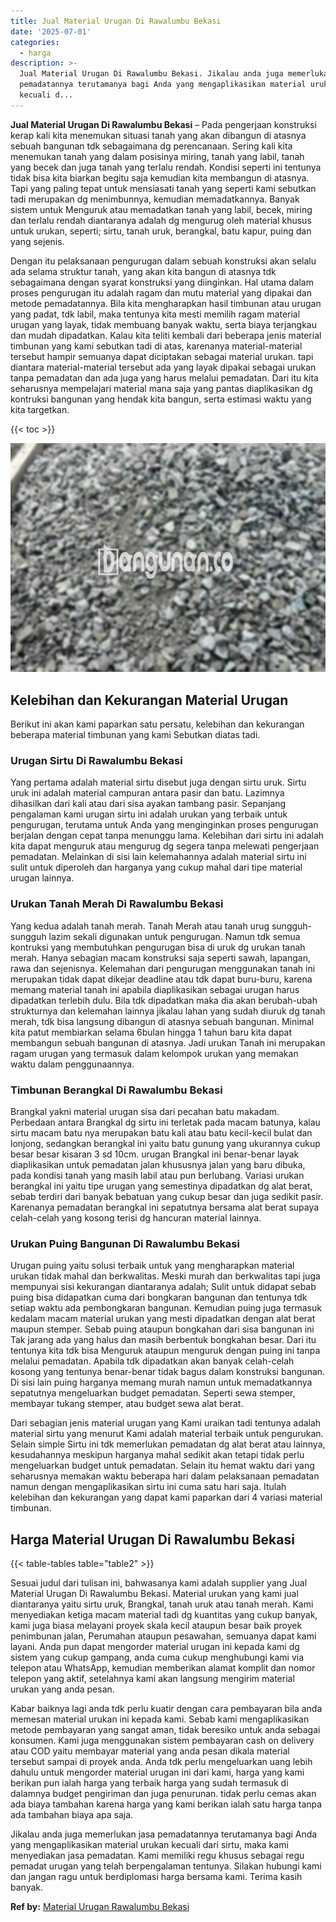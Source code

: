 ```yaml
---
title: Jual Material Urugan Di Rawalumbu Bekasi
date: '2025-07-01'
categories:
  - harga
description: >-
  Jual Material Urugan Di Rawalumbu Bekasi. Jikalau anda juga memerlukan jasa
  pemadatannya terutamanya bagi Anda yang mengaplikasikan material urukan
  kecuali d...
---
```


**Jual Material Urugan Di Rawalumbu Bekasi** – Pada pengerjaan konstruksi kerap kali kita menemukan situasi tanah yang akan dibangun di atasnya sebuah bangunan tdk sebagaimana dg perencanaan. Sering kali kita menemukan tanah yang dalam posisinya miring, tanah yang labil, tanah yang becek dan juga tanah yang terlalu rendah. Kondisi seperti ini tentunya tidak bisa kita biarkan begitu saja kemudian kita membangun di atasnya. Tapi yang paling tepat untuk mensiasati tanah yang seperti kami sebutkan tadi merupakan dg menimbunnya, kemudian memadatkannya. Banyak sistem untuk Menguruk atau memadatkan tanah yang labil, becek, miring dan terlalu rendah diantaranya adalah dg mengurug oleh material khusus untuk urukan, seperti; sirtu, tanah uruk, berangkal, batu kapur, puing dan yang sejenis.

Dengan itu pelaksanaan pengurugan dalam sebuah konstruksi akan selalu ada selama struktur tanah, yang akan kita bangun di atasnya tdk sebagaimana dengan syarat konstruksi yang diinginkan. Hal utama dalam proses pengurugan itu adalah ragam dan mutu material yang dipakai dan metode pemadatannya. Bila kita mengharapkan hasil timbunan atau urugan yang padat, tdk labil, maka tentunya kita mesti memilih ragam material urugan yang layak, tidak membuang banyak waktu, serta biaya terjangkau dan mudah dipadatkan. Kalau kita teliti kembali dari beberapa jenis material timbunan yang kami sebutkan tadi di atas, karenanya material-material tersebut hampir semuanya dapat diciptakan sebagai material urukan. tapi diantara material-material tersebut ada yang layak dipakai sebagai urukan tanpa pemadatan dan ada juga yang harus melalui pemadatan. Dari itu kita seharusnya mempelajari material mana saja yang pantas diaplikasikan dg kontruksi bangunan yang hendak kita bangun, serta estimasi waktu yang kita targetkan.

{{< toc >}}

![Jual Material Urugan Di Rawalumbu Bekasi](/images/jual-urugan-29.png)

## Kelebihan dan Kekurangan Material Urugan

Berikut ini akan kami paparkan satu persatu, kelebihan dan kekurangan beberapa material timbunan yang kami Sebutkan diatas tadi.

### Urugan Sirtu Di Rawalumbu Bekasi

Yang pertama adalah material sirtu disebut juga dengan sirtu uruk. Sirtu uruk ini adalah material campuran antara pasir dan batu. Lazimnya dihasilkan dari kali atau dari sisa ayakan tambang pasir. Sepanjang pengalaman kami urugan sirtu ini adalah urukan yang terbaik untuk pengurugan, terutama untuk Anda yang menginginkan proses pengurugan berjalan dengan cepat tanpa menunggu lama. Kelebihan dari sirtu ini adalah kita dapat menguruk atau mengurug dg segera tanpa melewati pengerjaan pemadatan. Melainkan di sisi lain kelemahannya adalah material sirtu ini sulit untuk diperoleh dan harganya yang cukup mahal dari tipe material urugan lainnya.

### Urukan Tanah Merah Di Rawalumbu Bekasi

Yang kedua adalah tanah merah. Tanah Merah atau tanah urug sungguh-sungguh lazim sekali digunakan untuk pengurugan. Namun tdk semua kontruksi yang membutuhkan pengurugan bisa di uruk dg urukan tanah merah. Hanya sebagian macam konstruksi saja seperti sawah, lapangan, rawa dan sejenisnya. Kelemahan dari pengurugan menggunakan tanah ini merupakan tidak dapat dikejar deadline atau tdk dapat buru-buru, karena memang material tanah ini apabila diaplikasikan sebagai urugan harus dipadatkan terlebih dulu. Bila tdk dipadatkan maka dia akan berubah-ubah strukturnya dan kelemahan lainnya jikalau lahan yang sudah diuruk dg tanah merah, tdk bisa langsung dibangun di atasnya sebuah bangunan. Minimal kita patut membiarkan selama 6bulan hingga 1 tahun baru kita dapat membangun sebuah bangunan di atasnya. Jadi urukan Tanah ini merupakan ragam urugan yang termasuk dalam kelompok urukan yang memakan waktu dalam penggunaannya.

### Timbunan Berangkal Di Rawalumbu Bekasi

Brangkal yakni material urugan sisa dari pecahan batu makadam. Perbedaan antara Brangkal dg sirtu ini terletak pada macam batunya, kalau sirtu macam batu nya merupakan batu kali atau batu kecil-kecil bulat dan lonjong, sedangkan berangkal ini yaitu batu gunung yang ukurannya cukup besar besar kisaran 3 sd 10cm. urugan Brangkal ini benar-benar layak diaplikasikan untuk pemadatan jalan khususnya jalan yang baru dibuka, pada kondisi tanah yang masih labil atau pun berlubang. Variasi urukan berangkal ini yaitu tipe urugan yang semestinya dipadatkan dg alat berat, sebab terdiri dari banyak bebatuan yang cukup besar dan juga sedikit pasir. Karenanya pemadatan berangkal ini sepatutnya bersama alat berat supaya celah-celah yang kosong terisi dg hancuran material lainnya.

### Urukan Puing Bangunan Di Rawalumbu Bekasi

Urugan puing yaitu solusi terbaik untuk yang mengharapkan material urukan tidak mahal dan berkwalitas. Meski murah dan berkwalitas tapi juga mempunyai sisi kekurangan diantaranya adalah; Sulit untuk didapat sebab puing bisa didapatkan cuma dari bongkaran bangunan dan tentunya tdk setiap waktu ada pembongkaran bangunan. Kemudian puing juga termasuk kedalam macam material urukan yang mesti dipadatkan dengan alat berat maupun stemper. Sebab puing ataupun bongkahan dari sisa bangunan ini Tak jarang ada yang halus dan masih berbentuk bongkahan besar. Dari itu tentunya kita tdk bisa Menguruk ataupun menguruk dengan puing ini tanpa melalui pemadatan. Apabila tdk dipadatkan akan banyak celah-celah kosong yang tentunya benar-benar tidak bagus dalam konstruksi bangunan. Di sisi lain puing harganya memang murah namun untuk memadatkannya sepatutnya mengeluarkan budget pemadatan. Seperti sewa stemper, membayar tukang stemper, atau budget sewa alat berat.

Dari sebagian jenis material urugan yang Kami uraikan tadi tentunya adalah material sirtu yang menurut Kami adalah material terbaik untuk pengurukan. Selain simple Sirtu ini tdk memerlukan pemadatan dg alat berat atau lainnya, kesudahannya meskipun harganya mahal sedikit akan tetapi tidak perlu mengeluarkan budget untuk pemadatan. Selain itu hemat waktu dari yang seharusnya memakan waktu beberapa hari dalam pelaksanaan pemadatan namun dengan mengaplikasikan sirtu ini cuma satu hari saja. Itulah kelebihan dan kekurangan yang dapat kami paparkan dari 4 variasi material timbunan.

## Harga Material Urugan Di Rawalumbu Bekasi

{{< table-tables table="table2" >}}

Sesuai judul dari tulisan ini, bahwasanya kami adalah supplier yang Jual Material Urugan Di Rawalumbu Bekasi. Material urukan yang kami jual diantaranya yaitu sirtu uruk, Brangkal, tanah uruk atau tanah merah. Kami menyediakan ketiga macam material tadi dg kuantitas yang cukup banyak, kami juga biasa melayani proyek skala kecil ataupun besar baik proyek penimbunan jalan, Perumahan ataupun pesawahan, semuanya dapat kami layani. Anda pun dapat mengorder material urugan ini kepada kami dg sistem yang cukup gampang, anda cuma cukup menghubungi kami via telepon atau WhatsApp, kemudian memberikan alamat komplit dan nomor telepon yang aktif, setelahnya kami akan langsung mengirim material urukan yang anda pesan.

Kabar baiknya lagi anda tdk perlu kuatir dengan cara pembayaran bila anda memesan material urukan ini kepada kami. Sebab kami mengaplikasikan metode pembayaran yang sangat aman, tidak beresiko untuk anda sebagai konsumen. Kami juga menggunakan sistem pembayaran cash on delivery atau COD yaitu membayar material yang anda pesan dikala material tersebut sampai di proyek anda. Anda tdk perlu mengeluarkan uang lebih dahulu untuk mengorder material urugan ini dari kami, harga yang kami berikan pun ialah harga yang terbaik harga yang sudah termasuk di dalamnya budget pengiriman dan juga penurunan. tidak perlu cemas akan ada biaya tambahan karena harga yang kami berikan ialah satu harga tanpa ada tambahan biaya apa saja.

Jikalau anda juga memerlukan jasa pemadatannya terutamanya bagi Anda yang mengaplikasikan material urukan kecuali dari sirtu, maka kami menyediakan jasa pemadatan. Kami memiliki regu khusus sebagai regu pemadat urugan yang telah berpengalaman tentunya. Silakan hubungi kami dan jangan ragu untuk berdiplomasi harga bersama kami. Terima kasih banyak.

**Ref by:** [Material Urugan Rawalumbu Bekasi](https://id.wikipedia.org/wiki/Material)
